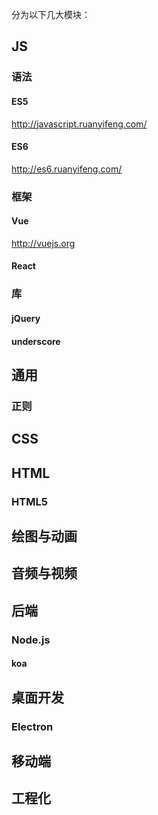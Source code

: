 分为以下几大模块：



## JS

### 语法

#### ES5

http://javascript.ruanyifeng.com/

#### ES6

http://es6.ruanyifeng.com/

### 框架

#### Vue

http://vuejs.org

#### React

### 库

#### jQuery

#### underscore



## 通用

### 正则



## CSS



## HTML

### HTML5







## 绘图与动画



## 音频与视频



## 后端

### Node.js

#### koa



## 桌面开发

### Electron



## 移动端





## 工程化

